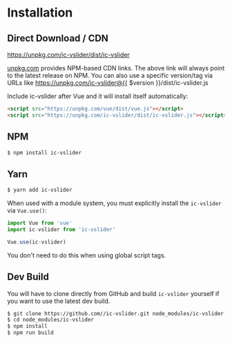# Installation

## Direct Download / CDN

https://unpkg.com/ic-vslider/dist/ic-vslider 

[unpkg.com](https://unpkg.com) provides NPM-based CDN links. The above link will always point to the latest release on NPM. You can also use a specific version/tag via URLs like https://unpkg.com/ic-vslider@{{ $version }}/dist/ic-vslider.js
 
Include ic-vslider after Vue and it will install itself automatically:

```html
<script src="https://unpkg.com/vue/dist/vue.js"></script>
<script src="https://unpkg.com/ic-vslider/dist/ic-vslider.js"></script>
```

## NPM

```sh
$ npm install ic-vslider
```

## Yarn

```sh
$ yarn add ic-vslider
```

When used with a module system, you must explicitly install the `ic-vslider` via `Vue.use()`:

```javascript
import Vue from 'vue'
import ic-vslider from 'ic-vslider'

Vue.use(ic-vslider)
```

You don't need to do this when using global script tags.

## Dev Build

You will have to clone directly from GitHub and build `ic-vslider` yourself if
you want to use the latest dev build.

```sh
$ git clone https://github.com//ic-vslider.git node_modules/ic-vslider
$ cd node_modules/ic-vslider
$ npm install
$ npm run build
```

